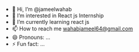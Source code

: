 - 👋 Hi, I’m @jameelwahab
- 👀 I’m interested in React js Internship
- 🌱 I’m currently learning react js
- 📫 How to reach me wahabjameel64@gmail.com
- 😄 Pronouns: ...
- ⚡ Fun fact: ...

<!---
jameelwahab/jameelwahab is a ✨ special ✨ repository because its `README.md` (this file) appears on your GitHub profile.
You can click the Preview link to take a look at your changes.
--->
